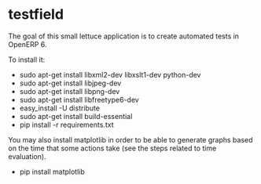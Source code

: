 testfield
=======
The goal of this small lettuce application is to create automated tests in OpenERP 6.

To install it:
* sudo apt-get install libxml2-dev libxslt1-dev python-dev
* sudo apt-get install libjpeg-dev
* sudo apt-get install libpng-dev
* sudo apt-get install libfreetype6-dev
* easy\_install -U distribute
* sudo apt-get install build-essential
* pip install -r requirements.txt

You may also install matplotlib in order to be able to generate graphs based on the time that some actions take (see the steps related to time evaluation).
* pip install matplotlib



